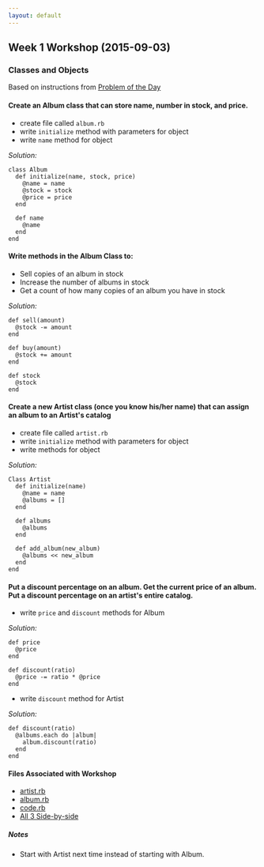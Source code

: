```yaml
---
layout: default
---
```


## Week 1 Workshop (2015-09-03)

### Classes and Objects

Based on instructions from [Problem of the Day](https://github.com/masonfmatthews/rails_assignments/tree/master/exercises/albums_and_artists)


#### Create an Album class that can store name, number in stock, and price.
  * create file called `album.rb`
  * write `initialize` method with parameters for object
  * write `name` method for object  

  *Solution:*


    class Album
      def initialize(name, stock, price)
        @name = name
        @stock = stock
        @price = price
      end

      def name
        @name
      end
    end

#### Write methods in the Album Class to:
  * Sell copies of an album in stock
  * Increase the number of albums in stock
  * Get a count of how many copies of an album you have in stock  

  *Solution:*


    def sell(amount)
      @stock -= amount
    end  

    def buy(amount)
      @stock += amount
    end  

    def stock
      @stock
    end

#### Create a new Artist class (once you know his/her name) that can assign an album to an Artist's catalog
  * create file called `artist.rb`
  * write `initialize` method with parameters for object
  * write methods for object  

  *Solution:*


    Class Artist
      def initialize(name)
        @name = name
        @albums = []
      end

      def albums
        @albums
      end

      def add_album(new_album)
        @albums << new_album
      end
    end

#### Put a discount percentage on an album. Get the current price of an album. Put a discount percentage on an artist's entire catalog.
  * write `price` and `discount` methods for Album  

  *Solution:*


    def price
      @price
    end

    def discount(ratio)
      @price -= ratio * @price
    end

  * write `discount` method for Artist  

  *Solution:*


    def discount(ratio)
      @albums.each do |album|
        album.discount(ratio)
      end
    end

#### Files Associated with Workshop
* [artist.rb](w1-4/artist.rb)
* [album.rb](w1-4/album.rb)
* [code.rb](w1-4/artist_code.rb)
* [All 3 Side-by-side](w1-4/screenshot2.png)


##### Notes
* Start with Artist next time instead of starting with Album.
